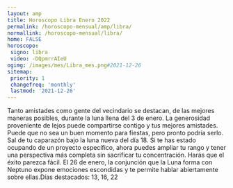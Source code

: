 ```yaml
---
layout: amp
title: Horoscopo Libra Enero 2022 
permalink: /horoscopo-mensual/amp/libra/
normallink: /horoscopo-mensual/libra/
home: FALSE
horoscopo:
 signo: libra
 video: -DQpmrrAIeU
ogimg: /images/mes/Libra_mes.png#2021-12-26
sitemap:
 priority: 1
 changefreq: 'monthly'
 lastmod: '2021-12-26'
---
```



Tanto amistades como gente del vecindario se destacan, de las mejores maneras posibles, durante la luna llena del 3 de enero. La generosidad proveniente de lejos puede compartirse contigo y tus mejores amistades. Puede que no sea un buen momento para fiestas, pero pronto podría serlo. Sal de tu caparazón bajo la luna nueva del día 18. Si te has estado ocupando de un proyecto específico, ahora puedes ampliar tu rango y tener una perspectiva más completa sin sacrificar tu concentración. Harás que el éxito parezca fácil. El 26 de enero, la conjunción que la Luna forma con Neptuno expone emociones escondidas y te permite hablar abiertamente sobre ellas.Días destacados: 13, 16, 22 